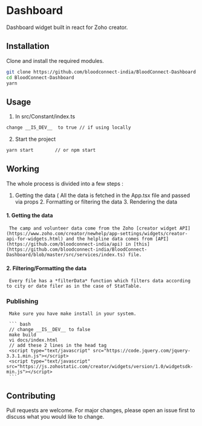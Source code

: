 # Dashboard

Dashboard widget built in react for Zoho creator.

## Installation

Clone and install the required modules.
```bash
git clone https://github.com/bloodconnect-india/BloodConnect-Dashboard
cd BloodConnect-Dashboard
yarn 
```

## Usage

 1. In  src/Constant/index.ts
 ```bash
 change __IS_DEV__  to true // if using locally
 ```
 2.  Start the project
 ```bash
 yarn start        // or npm start
 ```

## Working

 The whole process is divided into a few steps : 
 1. Getting the data ( All the data is fetched in the App.tsx file and passed via props 
     2. Formatting or filtering the data 
     3. Rendering the data

#### 1. Getting the data 
     The camp and volunteer data come from the Zoho [creator widget API](https://www.zoho.com/creator/newhelp/app-settings/widgets/creator-api-for-widgets.html) and the helpline data comes from [API](https://github.com/bloodconnect-india/api) in [this](https://github.com/bloodconnect-india/BloodConnect-Dashboard/blob/master/src/services/index.ts) file. 

#### 2. Filtering/Formatting the data
     Every file has a *filterData* function which filters data according to city or date filer as in the case of StatTable.
      

### Publishing
     Make sure you have make install in your system.

     ``` bash
     // change __IS__DEV__ to false
     make build
     vi docs/index.html 
     // add these 2 lines in the head tag
     <script type="text/javascript" src="https://code.jquery.com/jquery-3.3.1.min.js"></script>
     <script type="text/javascript" src="https://js.zohostatic.com/creator/widgets/version/1.0/widgetsdk-min.js"></script>
     ```

## Contributing
 Pull requests are welcome. For major changes, please open an issue first to discuss what you would like to change.
